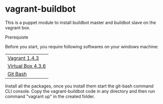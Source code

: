 <h1>vagrant-buildbot</h1>
<p>This is a puppet module to install buildbot master and buildbot slave on the vagrant box.</p>

<p>Prerequiste</p>

<p>Before you start, you require following softwares on your windows machine:</p>
<table>
<tr>
  <td><a href="https://releases.hashicorp.com/vagrant/1.4.3/vagrant_1.4.3.msi"> Vagrant 1.4.3 </a></td>
</tr>
<tr>
  <td> <a href="http://download.virtualbox.org/virtualbox/4.3.6/VirtualBox-4.3.6-91406-Win.exe"> Virtual Box 4.3.6 </a> </td>
  </tr>
<tr>
<td> <a href="https://github.com/git-for-windows/git/releases/download/v2.7.0.windows.1/Git-2.7.0-64-bit.exe">Git Bash </a></td>
</tr>
</table>

<p>Install all the packages, once you install them start the git-bash command CLI console. Copy the vagrant-buildbot code in any directory and then run command "vagrant up" in the created folder.</p>
